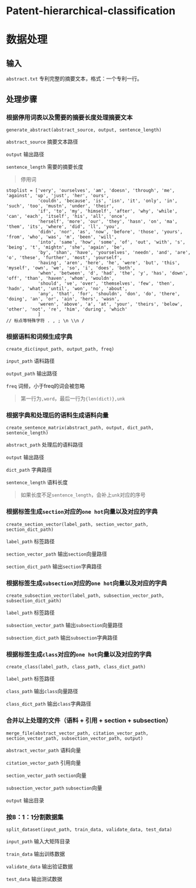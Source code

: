 # Patent-hierarchical-classification
# 数据处理

## 输入
`abstract.txt`  专利完整的摘要文本，格式：一个专利一行。

## 处理步骤

### 根据停用词表以及需要的摘要长度处理摘要文本
`generate_abstract(abstract_source, output, sentence_length)`

`abstract_source` 摘要文本路径

`output` 输出路径

`sentence_length` 需要的摘要长度

> 停用词
```
stoplist = ['very', 'ourselves', 'am', 'doesn', 'through', 'me', 'against', 'up', 'just', 'her', 'ours',
            'couldn', 'because', 'is', 'isn', 'it', 'only', 'in', 'such', 'too', 'mustn', 'under', 'their',
            'if', 'to', 'my', 'himself', 'after', 'why', 'while', 'can', 'each', 'itself', 'his', 'all', 'once',
            'herself', 'more', 'our', 'they', 'hasn', 'on', 'ma', 'them', 'its', 'where', 'did', 'll', 'you',
            'didn', 'nor', 'as', 'now', 'before', 'those', 'yours', 'from', 'who', 'was', 'm', 'been', 'will',
            'into', 'same', 'how', 'some', 'of', 'out', 'with', 's', 'being', 't', 'mightn', 'she', 'again', 'be',
            'by', 'shan', 'have', 'yourselves', 'needn', 'and', 'are', 'o', 'these', 'further', 'most', 'yourself',
            'having', 'aren', 'here', 'he', 'were', 'but', 'this', 'myself', 'own', 'we', 'so', 'i', 'does', 'both',
            'when', 'between', 'd', 'had', 'the', 'y', 'has', 'down', 'off', 'than', 'haven', 'whom', 'wouldn',
            'should', 've', 'over', 'themselves', 'few', 'then', 'hadn', 'what', 'until', 'won', 'no', 'about',
            'any', 'that', 'for', 'shouldn', 'don', 'do', 'there', 'doing', 'an', 'or', 'ain', 'hers', 'wasn',
            'weren', 'above', 'a', 'at', 'your', 'theirs', 'below', 'other', 'not', 're', 'him', 'during', 'which'
            ]
// 标点等特殊字符 . , ; \n \\n /
```

### 根据语料和词频生成字典
`create_dic(input_path, output_path, freq)`

`input_path` 语料路径

`output_path` 输出路径

`freq` 词频，小于freq的词会被忽略

> 第一行为`,word`，最后一行为`{len(dict)},unk`

### 根据字典和处理后的语料生成语料向量
`create_sentence_matrix(abstract_path, output, dict_path, sentence_length)`

`abstract_path` 处理后的语料路径

`output` 输出路径

`dict_path` 字典路径

`sentence_length` 语料长度

> 如果长度不足`sentence_length`，会补上`unk`对应的序号

### 根据标签生成`section`对应的`one hot`向量以及对应的字典
`create_section_vector(label_path, section_vector_path, section_dict_path)`

`label_path` 标签路径

`section_vector_path` 输出`section`向量路径

`section_dict_path` 输出`section`字典路径

### 根据标签生成`subsection`对应的`one hot`向量以及对应的字典
`create_subsection_vector(label_path, subsection_vector_path, subsection_dict_path)`

`label_path` 标签路径

`subsection_vector_path` 输出`subsection`向量路径

`subsection_dict_path` 输出`subsection`字典路径

### 根据标签生成`class`对应的`one hot`向量以及对应的字典
`create_class(label_path, class_path, class_dict_path)`

`label_path` 标签路径

`class_path` 输出`class`向量路径

`class_dict_path` 输出`class`字典路径

### 合并以上处理的文件（语料 + 引用 + section + subsection）
`merge_file(abstract_vector_path, citation_vector_path, section_vector_path, subsection_vector_path, output)`

`abstract_vector_path` 语料向量

`citation_vector_path` 引用向量

`section_vector_path` `section`向量

`subsection_vector_path` `subsection`向量

`output` 输出目录

### 按8：1：1分割数据集
`split_dataset(input_path, train_data, validate_data, test_data)`

`input_path` 输入大矩阵目录

`train_data` 输出训练数据

`validate_data` 输出验证数据

`test_data` 输出测试数据
